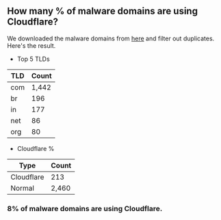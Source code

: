 ## How many % of malware domains are using Cloudflare?


We downloaded the malware domains from [here](https://urlhaus.abuse.ch) and filter out duplicates.
Here's the result.


[//]: # (start replacement)


- Top 5 TLDs

| TLD | Count |
| --- | --- |
| com | 1,442 |
| br | 196 |
| in | 177 |
| net | 86 |
| org | 80 |


- Cloudflare %

| Type | Count |
| --- | --- |
| Cloudflare | 213 |
| Normal | 2,460 |


### 8% of malware domains are using Cloudflare.